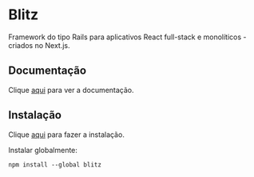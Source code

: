 # Blitz

Framework do tipo Rails para aplicativos React full-stack e monolíticos - criados no Next.js.

## Documentação

Clique [aqui](https://github.com/blitz-js/blitz) para ver a documentação.

## Instalação

Clique [aqui](https://www.npmjs.com/package/blitz) para fazer a instalação.

Instalar globalmente:

```
npm install --global blitz
```